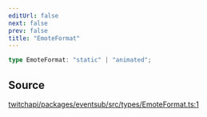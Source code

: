 ```yaml
---
editUrl: false
next: false
prev: false
title: "EmoteFormat"
---
```


```ts
type EmoteFormat: "static" | "animated";
```

## Source

[twitchapi/packages/eventsub/src/types/EmoteFormat.ts:1](https://github.com/pablornc/twitchapi//blob/8695acad106a836c1f0fc4c57a113f17adce41f0/packages/eventsub/src/types/EmoteFormat.ts#L1)
